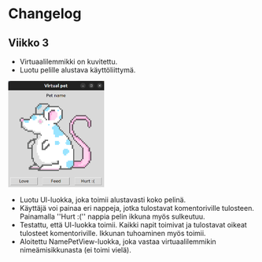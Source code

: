 # Changelog

## Viikko 3
- Virtuaalilemmikki on kuvitettu.
- Luotu pelille alustava käyttöliittymä.
<img src="https://github.com/macabre-cs/ot-harjoitustyo/blob/master/dokumentaatio/kuvat/tkinter_alustava_kayttoliittyma.png" alt="Kuva alustavasta käyttöliittymästä, joka on luotu TkInterillä. Käyttöliittymän keskellä on virtuaalilemmikki ja sen alapuolle on kolme nappia joissa lukee Feed, Love ja Hurt :(. Virtuaalilemmikin yläpuolella on paikka sen nimelle." width="195" height="216">

- Luotu UI-luokka, joka toimii alustavasti koko pelinä.
- Käyttäjä voi painaa eri nappeja, jotka tulostavat komentoriville tulosteen. Painamalla ''Hurt :('' nappia pelin ikkuna myös sulkeutuu.
- Testattu, että UI-luokka toimii. Kaikki napit toimivat ja tulostavat oikeat tulosteet komentoriville. Ikkunan tuhoaminen myös toimii.
- Aloitettu NamePetView-luokka, joka vastaa virtuaalilemmikin nimeämisikkunasta (ei toimi vielä).
